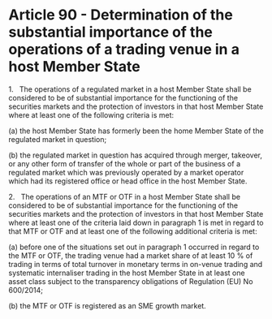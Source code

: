 # Article 90 - Determination of the substantial importance of the operations of a trading venue in a host Member State


1.   The operations of a regulated market in a host Member State shall be considered to be of substantial importance for the functioning of the securities markets and the protection of investors in that host Member State where at least one of the following criteria is met:

(a) the host Member State has formerly been the home Member State of the regulated market in question;

(b) the regulated market in question has acquired through merger, takeover, or any other form of transfer of the whole or part of the business of a regulated market which was previously operated by a market operator which had its registered office or head office in the host Member State.

2.   The operations of an MTF or OTF in a host Member State shall be considered to be of substantial importance for the functioning of the securities markets and the protection of investors in that host Member State where at least one of the criteria laid down in paragraph 1 is met in regard to that MTF or OTF and at least one of the following additional criteria is met:

(a) before one of the situations set out in paragraph 1 occurred in regard to the MTF or OTF, the trading venue had a market share of at least 10 % of trading in terms of total turnover in monetary terms in on-venue trading and systematic internaliser trading in the host Member State in at least one asset class subject to the transparency obligations of Regulation (EU) No 600/2014;

(b) the MTF or OTF is registered as an SME growth market.
